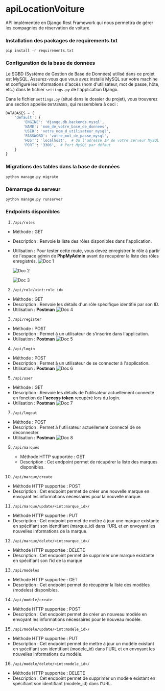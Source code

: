 # apiLocationVoiture
API implémentée en Django Rest Framework qui nous permettra de gérer les compagnies de réservation de voiture.

### Installation des packages de requirements.txt

```shell
pip install -r requirements.txt
```

### Configuration de la base de données
Le SGBD (Système de Gestion de Base de Données) utilisé dans ce projet est MySQL. Assurez-vous que vous avez installé MySQL sur votre machine et configuré les informations d'accès (nom d'utilisateur, mot de passe, hôte, etc.) dans le fichier `settings.py` de l'application Django.

Dans le fichier `settings.py` (situé dans le dossier du projet), vous trouverez une section appelée `DATABASES`, qui ressemblera à ceci :

```python
DATABASES = {
    'default': {
        'ENGINE': 'django.db.backends.mysql',
        'NAME': 'nom_de_votre_base_de_donnees',
        'USER': 'votre_nom_d_utilisateur_mysql',
        'PASSWORD': 'votre_mot_de_passe_mysql',
        'HOST': 'localhost',  # Ou l'adresse IP de votre serveur MySQL
        'PORT': '3306',  # Port MySQL par défaut
    }
}
```

### Migrations des tables dans la base de données
```shell
python manage.py migrate
```

### Démarrage du serveur
```shell
python manage.py runserver
```

### Endpoints disponibles

1. `/api/roles`
- Méthode : GET
- Description : Renvoie la liste des rôles disponibles dans l'application.
- Utilisation : Pour tester cette route, vous devez enregistrer le rôle à partir de l'espace admin de **PhpMyAdmin** avant de recupérer la liste des rôles enregistrés.
  ![Doc 1](https://github.com/Plateforme-de-location-de-voitures/apiLocationVoiture/assets/101883211/1387b872-6b37-4f6d-b5f6-00fd640e4d25)
  
  ![Doc 2](https://github.com/Plateforme-de-location-de-voitures/apiLocationVoiture/assets/101883211/d38b2668-a457-418f-9ad9-cde216884f84)

  ![Doc 3](https://github.com/Plateforme-de-location-de-voitures/apiLocationVoiture/assets/101883211/4fcab34d-2114-4402-89f2-2887e0550615)

2. `/api/role/<int:role_id>`
- Méthode : GET
- Description : Renvoie les détails d'un rôle spécifique identifié par son ID.
- Utilisation : **Postman**
  ![Doc 4](https://github.com/Plateforme-de-location-de-voitures/apiLocationVoiture/assets/101883211/c5a1bb2f-1756-4fb0-9776-fccf15bd3f6b)

3. `/api/register`
- Méthode : POST
- Description : Permet à un utilisateur de s'inscrire dans l'application.
- Utilisation : **Postman**
  ![Doc 5](https://github.com/Plateforme-de-location-de-voitures/apiLocationVoiture/assets/101883211/c7f14d33-2624-4b73-a22e-c2b91a420169)

4. `/api/login`
- Méthode : POST
- Description : Permet à un utilisateur de se connecter à l'application.
- Utilisation : **Postman**
  ![Doc 6](https://github.com/Plateforme-de-location-de-voitures/apiLocationVoiture/assets/101883211/8e09a78b-7607-46d2-b327-4d1ad93ad532)

5. `/api/user`
- Méthode : GET
- Description : Renvoie les détails de l'utilisateur actuellement connecté en fonction de **l'access token** recupéré lors du login.
- Utilisation : **Postman**
  ![Doc 7](https://github.com/Plateforme-de-location-de-voitures/apiLocationVoiture/assets/101883211/eb722080-426e-4632-8f10-a51ed85b3241)

7. `/api/logout`
- Méthode : POST
- Description : Permet à l'utilisateur actuellement connecté de se déconnecter.
- Utilisation : **Postman**
  ![Doc 8](https://github.com/Plateforme-de-location-de-voitures/apiLocationVoiture/assets/101883211/453522a4-64a5-46e7-9170-5480dce997b7)


9. `/api/marques`
   - Méthode HTTP supportée : GET
   - Description : Cet endpoint permet de récupérer la liste des marques disponibles.

10. `/api/marque/create`
   - Méthode HTTP supportée : POST
   - Description : Cet endpoint permet de créer une nouvelle marque en envoyant les informations nécessaires pour la nouvelle marque.

11. `/api/marque/update/<int:marque_id>/`
   - Méthode HTTP supportée : PUT
   - Description : Cet endpoint permet de mettre à jour une marque existante en spécifiant son identifiant (marque_id) dans l'URL et en envoyant les nouvelles informations de la marque.

12. `/api/marque/delete/<int:marque_id>/`
   - Méthode HTTP supportée : DELETE
   - Description : Cet endpoint permet de supprimer une marque existante en spécifiant son l'id de la marque

13. `/api/modeles`
   - Méthode HTTP supportée : GET
   - Description : Cet endpoint permet de récupérer la liste des modèles (modeles) disponibles.

14. `/api/modele/create`
   - Méthode HTTP supportée : POST
   - Description : Cet endpoint permet de créer un nouveau modèle en envoyant les informations nécessaires pour le nouveau modèle.

15. `/api/modele/update/<int:modele_id>/`
   - Méthode HTTP supportée : PUT
   - Description : Cet endpoint permet de mettre à jour un modèle existant en spécifiant son identifiant (modele_id) dans l'URL et en envoyant les nouvelles informations du modèle.

16. `/api/modele/delete/<int:modele_id>/`
   - Méthode HTTP supportée : DELETE
   - Description : Cet endpoint permet de supprimer un modèle existant en spécifiant son identifiant (modele_id) dans l'URL.
